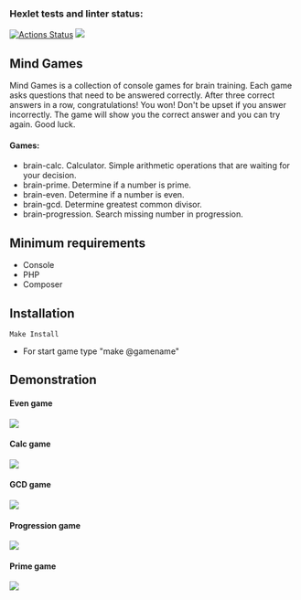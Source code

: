 ### Hexlet tests and linter status:
[![Actions Status](https://github.com/Airman57/php-project-45/workflows/hexlet-check/badge.svg)](https://github.com/Airman57/php-project-45/actions)
 <a href="https://codeclimate.com/github/Airman57/php-project-45/maintainability"><img src="https://api.codeclimate.com/v1/badges/47b14110f4bce1cd6088/maintainability" /></a>
 
 ## Mind Games

 Mind Games is a collection of console games for brain training. Each game asks questions that need to be answered correctly. After three correct answers in a row, congratulations! You won! Don't be upset if you answer incorrectly. The game will show you the correct answer and you can try again. Good luck.

 #### Games:

 * brain-calc. Calculator. Simple arithmetic operations that are waiting for your decision.
 * brain-prime. Determine if a number is prime.
 * brain-even. Determine if a number is even.
 * brain-gcd. Determine greatest common divisor.
 * brain-progression. Search missing number in progression.

 ## Minimum requirements

 * Console
 * PHP
 * Composer
 
 
 ## Installation
 
    Make Install
* For start game type "make @gamename"
       
 ## Demonstration
 #### Even game
 <a href="https://asciinema.org/a/42JjThlcrGTSQd1fOeTfTd5Db" target="_blank"><img src="https://asciinema.org/a/42JjThlcrGTSQd1fOeTfTd5Db.svg" /></a>
 #### Calc game
 <a href="https://asciinema.org/a/RwikagFyeOV0uNAOJw6o5BapN" target="_blank"><img src="https://asciinema.org/a/RwikagFyeOV0uNAOJw6o5BapN.svg" /></a>
 #### GCD game
 <a href="https://asciinema.org/a/elXexSs1d4JU3hhFupJQjw5Jx" target="_blank"><img src="https://asciinema.org/a/elXexSs1d4JU3hhFupJQjw5Jx.svg" /></a>
 #### Progression game
 <a href="https://asciinema.org/a/v0K8SYHjBQPNI370euRO7CgDa" target="_blank"><img src="https://asciinema.org/a/v0K8SYHjBQPNI370euRO7CgDa.svg" /></a>
 #### Prime game
 <a href="https://asciinema.org/a/FJfPLGZ9T3mpWZShWi0O3Y8dR" target="_blank"><img src="https://asciinema.org/a/FJfPLGZ9T3mpWZShWi0O3Y8dR.svg" /></a>

